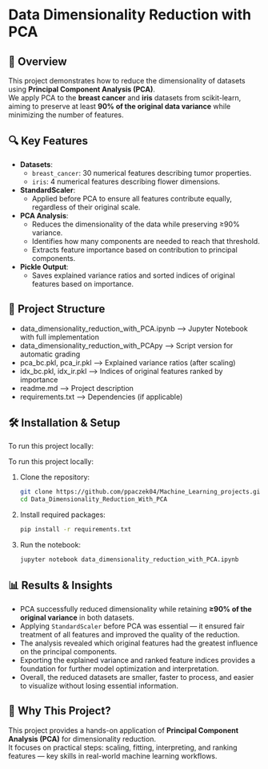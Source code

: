 # Data Dimensionality Reduction with PCA

## 📌 Overview
This project demonstrates how to reduce the dimensionality of datasets using **Principal Component Analysis (PCA)**.  
We apply PCA to the **breast cancer** and **iris** datasets from scikit-learn, aiming to preserve at least **90% of the original data variance** while minimizing the number of features.

## 🔍 Key Features
- **Datasets**:
  - `breast_cancer`: 30 numerical features describing tumor properties.
  - `iris`: 4 numerical features describing flower dimensions.
- **StandardScaler**:
  - Applied before PCA to ensure all features contribute equally, regardless of their original scale.
- **PCA Analysis**:
  - Reduces the dimensionality of the data while preserving ≥90% variance.
  - Identifies how many components are needed to reach that threshold.
  - Extracts feature importance based on contribution to principal components.
- **Pickle Output**:
  - Saves explained variance ratios and sorted indices of original features based on importance.

## 📂 Project Structure
- data_dimensionality_reduction_with_PCA.ipynb --> Jupyter Notebook with full implementation  
- data_dimensionality_reduction_with_PCApy --> Script version for automatic grading  
- pca_bc.pkl, pca_ir.pkl --> Explained variance ratios (after scaling)  
- idx_bc.pkl, idx_ir.pkl --> Indices of original features ranked by importance
- readme.md                            -->  Project description  
- requirements.txt                     -->  Dependencies (if applicable)

## 🛠️ Installation & Setup
To run this project locally:

To run this project locally:

1. Clone the repository:
   ```bash
   git clone https://github.com/ppaczek04/Machine_Learning_projects.git
   cd Data_Dimensionality_Reduction_With_PCA
   ```

2. Install required packages:
   ```bash
   pip install -r requirements.txt
   ```

3. Run the notebook:
   ```bash
   jupyter notebook data_dimensionality_reduction_with_PCA.ipynb
   ```

## 📊 Results & Insights

- PCA successfully reduced dimensionality while retaining **≥90% of the original variance** in both datasets.
- Applying `StandardScaler` before PCA was essential — it ensured fair treatment of all features and improved the quality of the reduction.
- The analysis revealed which original features had the greatest influence on the principal components.
- Exporting the explained variance and ranked feature indices provides a foundation for further model optimization and interpretation.
- Overall, the reduced datasets are smaller, faster to process, and easier to visualize without losing essential information.

## 📒 Why This Project?

This project provides a hands-on application of **Principal Component Analysis (PCA)** for dimensionality reduction.  
It focuses on practical steps: scaling, fitting, interpreting, and ranking features — key skills in real-world machine learning workflows.
